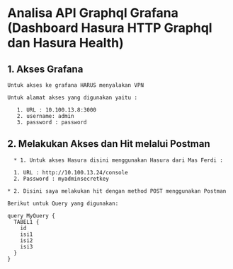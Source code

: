 # Analisa API Graphql Grafana (Dashboard Hasura HTTP Graphql dan Hasura Health)

## 1. Akses Grafana

    Untuk akses ke grafana HARUS menyalakan VPN
  
    Untuk alamat akses yang digunakan yaitu :
```
   1. URL : 10.100.13.8:3000
   2. username: admin
   3. password : password
```

## 2. Melakukan Akses dan Hit melalui Postman

      * 1. Untuk akses Hasura disini menggunakan Hasura dari Mas Ferdi :

```
  1. URL : http://10.100.13.24/console
  2. Password : myadminsecretkey
```

    * 2. Disini saya melakukan hit dengan method POST menggunakan Postman 

    Berikut untuk Query yang digunakan: 

```
query MyQuery {
  TABEL1 {
    id
    isi1
    isi2
    isi3
  }
}
```
